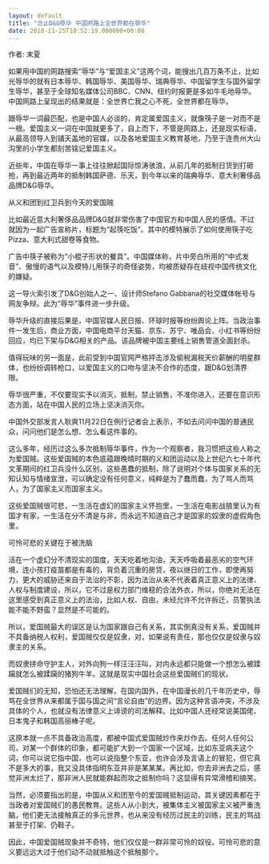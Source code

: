 ```yaml
---
layout: default
title: "岂止D&G辱华 中国网路上全世界都在辱华"
date: 2018-11-25T10:52:19.000000+00:00
---
```


作者: 末夏

如果用中国的网路搜索“辱华”与“爱国主义”这两个词，能搜出几百万条不止，比如光辱华的就有日本辱华、韩国辱华、美国辱华、瑞典辱华、中国留学生与国外留学生辱华，甚至于全球知名媒体公司BBC、CNN、纽约时报更是多如牛毛地辱华。中国网路上呈现出的结果就是：全世界亡我之心不死，全世界都在辱华。

跟辱华一词最匹配，也是中国人必谈的，肯定属爱国主义，就像筷子是一对而不是一根。爱国主义一词在中国就更多了，自上而下，不管是网路上，还是现实标语，从最高领导人到铺天盖地的官媒，以及各地爱国主义教育基地，乃至于连贵州大山沟里的小学生都刻苦铭记爱国主义。

近些年，中国在辱华一事上往往掀起国际惊涛骇浪，从前几年的抵制日货到打砸抢，再到最近两年的抵制韩国萨德、乐天，到今年以来的瑞典辱华、意大利奢侈品品牌D&G辱华。

从义和团到红卫兵到今天的爱国贼

比如最近意大利奢侈品品牌D&G就非常伤害了中国官方和中国人民的感情。不过就因为一起广告宣称片，标题为“起筷吃饭”。其中的模特展示了如何使用筷子吃Pizza、意大利式甜卷等食物。

广告中筷子被称为“小棍子形状的餐具”。中国媒体称，片中旁白所用的“中式发音”、傲慢的语气以及模特儿用筷子的奇怪姿势，均被质疑存在歧视中国传统文化的嫌疑。

这一导火索引发了D&G创始人之一、设计师Stefano Gabbana的社交媒体帐号与网友争辩。此为“辱华”事件进一步升级。

辱华升级的直接后果是，中国官媒人民日报、环球时报等纷纷舆论上阵。当政治事件一发生后，商业方面，中国电商平台天猫、京东、苏宁、唯品会、小红书等纷纷回应，均已下架与D&G相关的产品。该品牌被中国主要线上销售管道全面封杀。

值得玩味的另一面是，此前受到中国官网严格抨击涉及偷税漏税天价薪酬的明星群体，也纷纷调转枪口，以爱国主义的口吻与坚决不合作的态度，跟D&G划清界限。

辱华很严重，不仅要现实予以消灭，抵制，禁止销售，不准你进入，还要在意识形态方面，站在中国人民的立场上坚决消灭你。

中国外交部发言人耿爽11月22日在例行记者会上表示，不如去问问中国的普通民众，问问他们是怎么想、怎么看这件事的。

这么多年，经历过这么多次抵制辱华事件，作为一个观察者，我习惯把这些人称之为爱国贼。这些爱国贼的本色底蕴跟晚晴时期的义和团运动以及上世纪六七十年代文革期间的红卫兵没什么区别，这些愚蠢的抵制，除了说明对个体与国家关系的无知认知与情绪宣泄，可以确定没有任何意义，纯粹是为了蠢而蠢，为了骂人而骂人，为了国家主义而国家主义。

这些爱国贼很可悲，一生活在虚幻的国家主义怀抱里，一生活在电影战狼里认为有国才有家，一生活在分不清是与非，而永远不知道自己才是国家的奴隶的虚假角色里。

可怜可悲的关键在于被洗脑

活在一个虚幻分不清现实的国度，天天吃着地沟油，天天呼吸着最恶劣的空气环境，连小孩打疫苗都是有毒的，背负着沉重的房贷，夜以继日的工作，即使再努力，更大的威胁还来自于法治的不彰，因为法治从来不代表着真正意义上的法律、人权与制度建设，所以，它不过是权力部门维稳的合法外衣，所以，你绝对无法在这里感受到真正意义上的法治，比如人权、自由，未经允许不允许拆迁，员警执法能不能不野蛮？显然是不可能的。

所以，爱国贼最大的误区是认为国家跟自己有关系，其实倒真没有关系，爱国贼并不具备纳税人权利，爱国贼仅仅是奴隶，对，如果说有责任，那也仅仅是奴隶与奴隶主的关系。

而奴隶拼命守护主人，对外向狗一样汪汪汪叫，对内永远都只能做一个想怎么被蹂躏就怎么被蹂躏的猪狗牛羊。这就是现实中国社会这些爱国贼们的现状。

爱国贼们的无知，恐怕还无法理解，在国内国外，在中国漫长的几千年历史中，辱骂在全世界从来都属于国与国之间“言论自由”的边界。因为这种言语冲突，不涉及具体的个人，也就没有法律意义上诽谤的司法解释。比如中国人还经常说美国佬、日本鬼子和韩国高丽棒子呢。

这原本就一点不具备政治高度，都被中国式爱国贼炒作来炒作去。任何人任何公司，对某一个群体的印象，都可能扩大到一个国家一个区域，比如东亚病夫这个词，你可以说它指中国，也可以说指整个东亚，也许会涉及言语上的冒犯，但它真不是多大的事，我又没具体指明东亚并非是某某某。再比如，你去非洲去之后，感觉非洲太烂了，那非洲人民就能群起而攻之抵制你吗？这显得有异常滑稽和搞笑。

当然，必须要指出的是，中国从义和团至今的爱国贼抵制运动，其关键因素都在于当政者对爱国贼们的愚民教育。这些人从小到大，被集体主义被国家主义被严重洗脑，他们更无法接触真正的多元世界，也从来没有经历过民主的训练，民主的骂战甚至于打架、仍鞋子。

因此，中国爱国贼现象并不奇特，他们仅仅是一群非常可怜的奴役。可怜可悲的意义要远远大过于他们动不动就抵触这个抵触那个。

